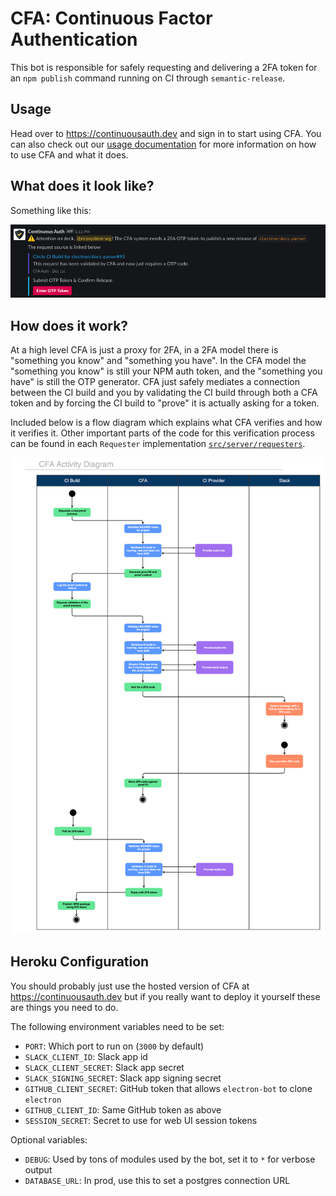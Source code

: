 # CFA: Continuous Factor Authentication

This bot is responsible for safely requesting and delivering a 2FA token for an `npm publish` command running on CI through `semantic-release`.

## Usage

Head over to https://continuousauth.dev and sign in to start using CFA.  You can also check out our [usage documentation](https://docs.continuousauth.dev) for more information on how to use CFA and what it does.

## What does it look like?

Something like this:

![CFA Example](docs/example.png)

## How does it work?

At a high level CFA is just a proxy for 2FA, in a 2FA model there is "something you know" and "something you have".  In the CFA model the "something you know" is still your NPM auth token, and the "something you have" is still the OTP generator.  CFA just safely mediates a connection between the CI build and you by validating the CI build through both a CFA token and by forcing the CI build to "prove" it is actually asking for a token.

Included below is a flow diagram which explains what CFA verifies and how it verifies it.  Other important parts of the code for this verification process can be found in each `Requester` implementation [`src/server/requesters`](src/server/requesters).

![Proof Process](./docs/proof-process.png)

## Heroku Configuration

You should probably just use the hosted version of CFA at https://continuousauth.dev but if you really want to deploy it yourself these are things you need to do.

The following environment variables need to be set:

 * `PORT`: Which port to run on (`3000` by default)
 * `SLACK_CLIENT_ID`: Slack app id
 * `SLACK_CLIENT_SECRET`: Slack app secret
 * `SLACK_SIGNING_SECRET`: Slack app signing secret
 * `GITHUB_CLIENT_SECRET`: GitHub token that allows `electron-bot` to clone `electron`
 * `GITHUB_CLIENT_ID`: Same GitHub token as above
 * `SESSION_SECRET`: Secret to use for web UI session tokens

Optional variables:

 * `DEBUG`: Used by tons of modules used by the bot, set it to `*` for verbose output
 * `DATABASE_URL`: In prod, use this to set a postgres connection URL
